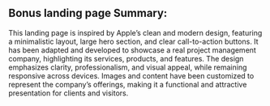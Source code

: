 ## Bonus landing page Summary:
This landing page is inspired by Apple’s clean and modern design, featuring a minimalistic layout, large hero section, and clear call-to-action buttons. It has been adapted and developed to showcase a real project management company, highlighting its services, products, and features. The design emphasizes clarity, professionalism, and visual appeal, while remaining responsive across devices. Images and content have been customized to represent the company’s offerings, making it a functional and attractive presentation for clients and visitors.
